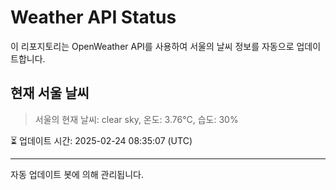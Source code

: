 
# Weather API Status

이 리포지토리는 OpenWeather API를 사용하여 서울의 날씨 정보를 자동으로 업데이트합니다.

## 현재 서울 날씨
> 서울의 현재 날씨: clear sky, 온도: 3.76°C, 습도: 30%

⏳ 업데이트 시간: 2025-02-24 08:35:07 (UTC)

---
자동 업데이트 봇에 의해 관리됩니다.
